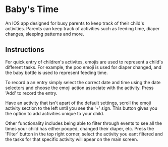 # Baby's Time

An IOS app designed for busy parents to keep track of their child's activities. Parents can keep track of activities such as feeding time, diaper changes, sleeping patterns and more.

## Instructions

For quick entry of children's activites, emojis are used to represent a child's different tasks. For example, the poo emoji is used for diaper changed, and the baby bottle is used to represent feeding time.

To record a an entry simply select the correct date and time using the date selectors and choose the emoji action associate with the activity. Press 'Add' to record the entry.

Have an activity that isn't apart of the default settings, scroll the emoji activity section to the left until you see the '+' sign. This button gives you the option to add activities unique to your child.

Other functionality includes being able to filter through events to see all the times your child has either pooped, changed their diaper, etc. Press the 'Filter' button in the top right corner, select the activity you eant filtered and the tasks for that specific activity will apear on the main screen.